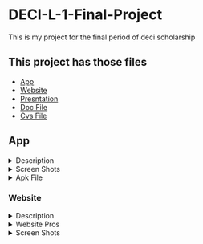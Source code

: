 # DECI-L-1-Final-Project
This is my project for the final period of deci scholarship

This project has those files 
--
<ul>
  <li><a href="#App">App</a></li>
  <li><a href="#Website">Website</a></li>
  <li><a href="#Presntation">Presntation</a></li>
  <li><a href="#Doc">Doc File</a></li>
  <li><a href="#Cvs">Cvs File</a></li>
</ul>

<h2 id="App">App</h2>

<details>
<summary>Description</summary>
<br>
This app i made an adventure game that has many pros like 
  <ul>
   <li>Train those who can't take decision</li>
   <li>Fun to play on your free time</li>
   <li>Suitable  for all ages</li>
  </ul>
</details>

<details>
<summary>Screen Shots</summary>
<br>
 <img height="720px" alt="screen-1" src="Images/App/Screen-1.png">
 <img height="720px" alt="screen-2" src="Images/App/Screen-2.png">
 <img height="720px" alt="screen-3" src="Images/App/Screen-3.png">
 <img height="720px" alt="screen-4" src="Images/App/Screen-4.png">
 <img height="720px" alt="screen-5" src="Images/App/Screen-5.png">
 <img height="720px" alt="screen-6" src="Images/App/Screen-6.png">
 <img height="720px" alt="screen-7" src="Images/App/Screen-7.png">
</details>

<details>
<summary>Apk File</summary>
<br>
  <a href="App/Adventure-Game.apk">The App </a>
</details>


<h3 id="Website">Website</h3>

<details>
<summary>Description</summary>
<br>
This was my dream from being a kid i always wanted to make a portfilo website for me and i took the oprtunity from this project and with some research and learing css and more depth html i made my own portfilo and now with all these experince i want to be a front-end developer
</details>

<details>
<summary>Website Pros</summary>
<br>
There are so many pros i will mintion some
  <ul>
   <li>Present my work for all</li>
   <li>Made Contact with me easier</li>
   <li>Made me on the internt(casue the next step is to make google or any CEO know me:)</li>
  </ul>
</details>

<details>
<summary>Screen Shots</summary>
<br>
</details>
